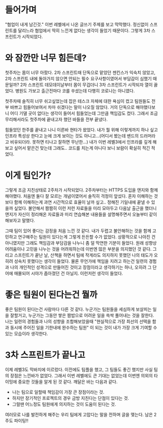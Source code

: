 # 들어가며

"협업이 내게 남긴것." 이번 레벨에서 나온 글쓰기 주제를 보고 막막했다. 정신없이 스프린트를 달리느라 협업에서 딱히 느낀게 없다는 생각이 들었기 때문이다. 그렇게 3차 스프린트가 시작되었다.

# 와 잠깐만 너무 힘든데?

첫주차는 몸이 너무 아팠다. 2차 스프린트때 단독으로 맡았던 젠킨스가 익숙치 않았고, 2차 스프린트 내에 돌아가지 않으면 안되는 필수 요구사항이였어서 부담감이 심했기 때문일까? 2차 스프린트 데모데이날부터 몸이 무겁더니 3차 스프린트가 시작되자 열이 끓었다. 병원도 가보고 출근전마다 코를 쑤셨는데 다행히 코로나는 아니였다. 

첫주차때 솔직히 너무 쉬고싶었는데 잡은 테스크 자체에 대한 욕심이 컸고 팀원들도 전부 바쁘고 힘들어보여서 차마 쉬겠다는 말이 나오질 않았다. 거의 단독으로 해야했다보니 어디 기댈 곳이 없다는 생각이 들어서 힘들었는데 그만큼 책임감도 컸다. 그래서 조금 무리해서라도 첫주차에 끝내고자 했던 바들을 전부 끝냈다.

힘들었던 한주를 끝내고 나니 이른바 현타가 왔었다. 내가 뭘 위해 이렇게까지 하나 싶고 인프라 특성상 한다고 눈에 크게 보이는 것도 아니고…(어디서 봤는데 밴드의 드러머라고 비유되더라. 못하면 티나고 잘하면 무난한…) 내가 이번 레벨3에서 인프라를 깊게 해보고 싶어서 맡은건 맞는데 그래도.. 코드를 치는게 아니다 보니 보람이 확실히 적긴 적었다. 

# 이게 팀인가?

그렇게 조금 지친상태로 2주차가 시작되었다. 2주차부터는 HTTPS 도입을 앤지와 함께 해야했다. 처음엔 둘다 잘 모르는 개념이였어서 솔직히 걱정이 앞섰다. 혼자 이해하는 것 보다 함께 이해하는게 과연 시간적으로 효율이 날까 싶고.. 정해진 기일내에 끝낼 수 있을까 싶었다. 불안해서 짬짬히 이런 저런 자료들을 미리 모아두고 다음날 출근을 했더니 앤지가 자신이 정리해온 자료들과 미리 연습해본 내용들을 설명해주면서 오늘부터 같이 해보자고 말했다.

그때 팀이 있어 좋다는 감정을 처음 느낀 것 같다. 내가 두렵고 불안해하는 것을 함께 고민하고 연구해주는 팀원이 있다는게 그렇게 든든할 수가 없었다. 상황적으로 나아진 건 아니였지만 그래도 책임감과 부담감을 나누니 좀 덜 막연한 기분이 들었다. 원래 성향상 어려움이나 고민을 나누는 것을 어려워하는데 이번엔 많은 부분을 의지했던 것 같다. 그리고 스프린트가 끝난 날, 산책을 하면서 팀에 작게라도 의지하지 못했던 나의 태도가 오히려 성숙치 못했다는 생각이 들었다. 물론 무언가에 책임을 지려고 하는건 일련의 경험과 나의 개인적인 성격으로 만들어진 것이고 장점이라고 생각하기는 하나, 오히려 그 단어에 매몰되어 시야가 좁아졌던 건 아닐지. 이런저런 생각이 들었다.

# 좋은 팀원이 된다는건 뭘까

좋은 팀원이 된다는건 사람마다 다른 것 같다. 누군가는 팀원들을 세심하게 보살피는 일을 잘할거고, 누군가는 그동안 쌓은 짬밥으로 어려운 일을 쓱싹 풀어내는 것을 잘한다. 나는 일련의 경험들과 나의 성향을 조합해보았을때 "현실적으로 가장 최선의 선택을 함과 동시에 주어진 일을 기한내에 완수하는 팀원" 이 되는 것이 내가 가장 크게 기여할 수 있는 모습이라 생각한다. 


# 3차 스프린트가 끝나고

이제 레벨3도 막바지에 이르렀다. 이전에도 팀플을 했고, 그 팀들도 좋긴 했지만 사실 팀의 장점은 느낀바가 없었다. 그래서 이번 레벨에도 큰 기대는 없었는데 이번엔 의외의 타이밍에 중요한 것들을 알게 된 것 같다. 깨달은 바는 다음과 같다.

- 나는 팀으로 일할때 책임감이 가장 큰 장점이라는 것. 
- 하지만 장기적인 프로젝트의 경우 금방 지친다는 단점이 있다는 것.
- 그럴땐 어느정도 팀원에게 의지하는 것이 도움이 된다는 것.

여러모로 나를 발전하게 해주는 우리 팀에게 고맙다는 말을 전하며 글을 맺는다. 남은 2주도 파이팅!!